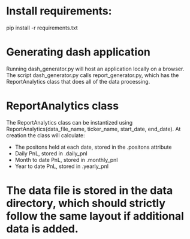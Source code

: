 # Install requirements: 
pip install -r requirements.txt
# Generating dash application
Running dash_generator.py will host an application locally on a browser. The script dash_generator.py calls report_generator.py, which has the ReportAnalytics class that does all of the data processing.
# ReportAnalytics class
The ReportAnalytics class can be instantized using ReportAnalytics(data_file_name, ticker_name, start_date, end_date). At creation the class will calculate:
  - The positons held at each date, stored in the .positons attribute
  - Daily PnL, stored in .daily_pnl
  - Month to date PnL, stored in .monthly_pnl
  - Year to date PnL, stored in .yearly_pnl
# The data file is stored in the data directory, which should strictly follow the same layout if additional data is added.
